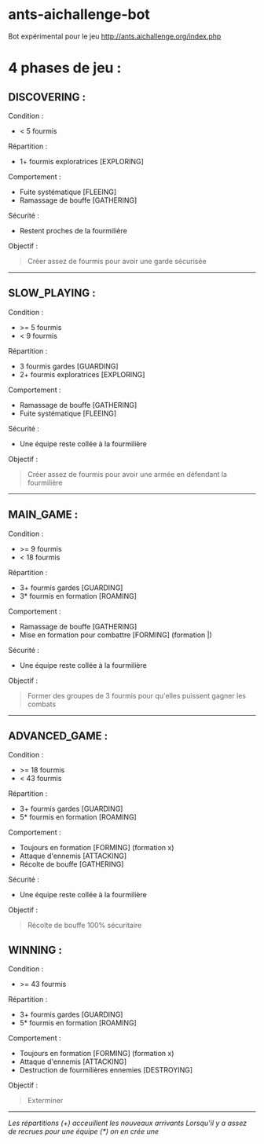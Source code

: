# ants-aichallenge-bot
Bot expérimental pour le jeu http://ants.aichallenge.org/index.php

# 4 phases de jeu :

## DISCOVERING :
Condition :
- < 5 fourmis

Répartition :

- 1+ fourmis exploratrices                  [EXPLORING] 

Comportement :
- Fuite systématique                        [FLEEING]   
- Ramassage de bouffe                       [GATHERING] 

Sécurité :
- Restent proches de la fourmilière

Objectif :
> Créer assez de fourmis pour avoir une garde sécurisée

---
## SLOW_PLAYING :
Condition :
- \>= 5 fourmis
- < 9 fourmis

Répartition :
- 3 fourmis gardes                          [GUARDING]  
- 2+ fourmis exploratrices                  [EXPLORING] 

Comportement :
- Ramassage de bouffe                       [GATHERING] 
- Fuite systématique                        [FLEEING]

Sécurité :
- Une équipe reste collée à la fourmilière

Objectif :
> Créer assez de fourmis pour avoir une armée en défendant la fourmilière

---
## MAIN_GAME :
Condition :
- \>= 9 fourmis
- < 18 fourmis

Répartition :
- 3+ fourmis gardes                          [GUARDING] 
- 3* fourmis en formation                    [ROAMING]  



Comportement :
- Ramassage de bouffe                        [GATHERING]
- Mise en formation pour combattre           [FORMING] (formation |)

Sécurité :
- Une équipe reste collée à la fourmilière 

Objectif :
> Former des groupes de 3 fourmis pour qu'elles puissent gagner les combats

---
## ADVANCED_GAME :
Condition :
- \>= 18 fourmis
- < 43 fourmis

Répartition :
- 3+ fourmis gardes                          [GUARDING]
- 5* fourmis en formation                    [ROAMING]

Comportement :
- Toujours en formation                      [FORMING] (formation x)
- Attaque d'ennemis                          [ATTACKING]
- Récolte de bouffe                          [GATHERING]

Sécurité :
- Une équipe reste collée à la fourmilière

Objectif :
> Récolte de bouffe 100% sécuritaire

## WINNING :
Condition :
- \>= 43 fourmis

Répartition :
- 3+ fourmis gardes                          [GUARDING] 
- 5* fourmis en formation                    [ROAMING]    

Comportement :
- Toujours en formation                      [FORMING] (formation x)
- Attaque d'ennemis                          [ATTACKING]
- Destruction de fourmilières ennemies       [DESTROYING]

Objectif :
> Exterminer  

---  

*Les répartitions (+) acceuillent les nouveaux arrivants*
*Lorsqu'il y a assez de recrues pour une équipe (\*) on en crée une*